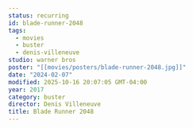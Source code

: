 ```yaml
---
status: recurring
id: blade-runner-2048
tags:
  - movies
  - buster
  - denis-villeneuve
studio: warner bros
poster: "[[movies/posters/blade-runner-2048.jpg]]"
date: "2024-02-07"
modified: 2025-10-16 20:07:05 GMT-04:00
year: 2017
category: buster
director: Denis Villeneuve
title: Blade Runner 2048
---
```

